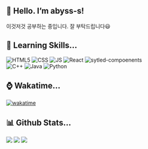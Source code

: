 ## 💖 Hello. I’m abyss-s!
이것저것 공부하는 중입니다. 잘 부탁드립니다😃

## 🚀 Learning Skills...
![HTML5](https://img.shields.io/badge/HTML5-E34F26?style=for-the-badge&logo=html5&logoColor=white)
![CSS](https://img.shields.io/badge/CSS-239120?&style=for-the-badge&logo=css3&logoColor=white)
![JS](https://img.shields.io/badge/JavaScript-F7DF1E?style=for-the-badge&logo=JavaScript&logoColor=white)
![React](https://img.shields.io/badge/React-20232A?style=for-the-badge&logo=react&logoColor=61DAFB)
![sytled-compoenents](https://img.shields.io/badge/styled--components-DB7093?style=for-the-badge&logo=styled-components&logoColor=white)  
![C++](https://img.shields.io/badge/C%2B%2B-00599C?style=for-the-badge&logo=c%2B%2B&logoColor=white)
![Java](https://img.shields.io/badge/Java-ED8B00?style=for-the-badge&logo=openjdk&logoColor=white)
![Python](https://img.shields.io/badge/Python-14354C?style=for-the-badge&logo=python&logoColor=white)  

## ⌚ Wakatime...
 <!--START_SECTION:waka-->
<!--END_SECTION:waka-->
[![wakatime](https://wakatime.com/badge/user/e8136b2d-915e-4640-a259-f1b1116f7e3d.svg)](https://wakatime.com/@e8136b2d-915e-4640-a259-f1b1116f7e3d)

## 📊 Github Stats...
![](http://github-profile-summary-cards.vercel.app/api/cards/profile-details?username=abyss-s&theme=tokyonight)
![](http://github-profile-summary-cards.vercel.app/api/cards/repos-per-language?username=abyss-s&theme=tokyonight)
![](http://github-profile-summary-cards.vercel.app/api/cards/stats?username=abyss-s&theme=tokyonight)


<!--
참고:
https://hulrud.tistory.com/3#article-3--readme-widgets
https://dkssud8150.github.io/posts/gitpage/
-->
